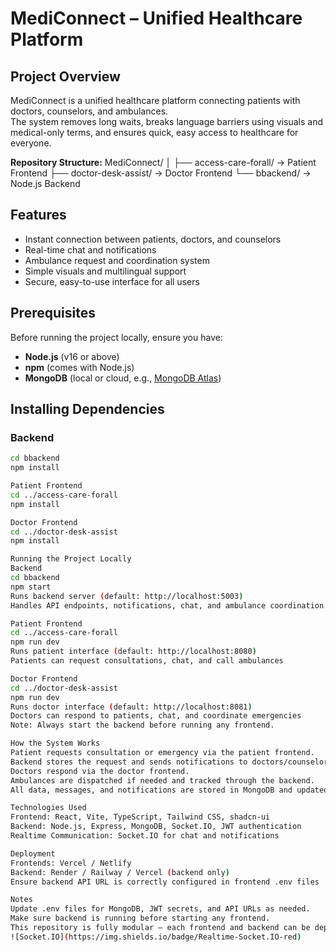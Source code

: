 # **MediConnect – Unified Healthcare Platform**

## **Project Overview**
MediConnect is a unified healthcare platform connecting patients with doctors, counselors, and ambulances.  
The system removes long waits, breaks language barriers using visuals and medical-only terms, and ensures quick, easy access to healthcare for everyone.  

**Repository Structure:**
MediConnect/
│
├── access-care-forall/ → Patient Frontend
├── doctor-desk-assist/ → Doctor Frontend
└── bbackend/ → Node.js Backend

## **Features**
- Instant connection between patients, doctors, and counselors  
- Real-time chat and notifications  
- Ambulance request and coordination system  
- Simple visuals and multilingual support  
- Secure, easy-to-use interface for all users

## **Prerequisites**
Before running the project locally, ensure you have:
- **Node.js** (v16 or above)  
- **npm** (comes with Node.js)  
- **MongoDB** (local or cloud, e.g., [MongoDB Atlas](https://www.mongodb.com/cloud/atlas))  

## **Installing Dependencies**

### **Backend**
```bash
cd bbackend
npm install

Patient Frontend
cd ../access-care-forall
npm install

Doctor Frontend
cd ../doctor-desk-assist
npm install

Running the Project Locally
Backend
cd bbackend
npm start
Runs backend server (default: http://localhost:5003)
Handles API endpoints, notifications, chat, and ambulance coordination

Patient Frontend
cd ../access-care-forall
npm run dev
Runs patient interface (default: http://localhost:8080)
Patients can request consultations, chat, and call ambulances

Doctor Frontend
cd ../doctor-desk-assist
npm run dev
Runs doctor interface (default: http://localhost:8081)
Doctors can respond to patients, chat, and coordinate emergencies
Note: Always start the backend before running any frontend.

How the System Works
Patient requests consultation or emergency via the patient frontend.
Backend stores the request and sends notifications to doctors/counselors in real-time.
Doctors respond via the doctor frontend.
Ambulances are dispatched if needed and tracked through the backend.
All data, messages, and notifications are stored in MongoDB and updated in real-time via Socket.IO.

Technologies Used
Frontend: React, Vite, TypeScript, Tailwind CSS, shadcn-ui
Backend: Node.js, Express, MongoDB, Socket.IO, JWT authentication
Realtime Communication: Socket.IO for chat and notifications

Deployment
Frontends: Vercel / Netlify
Backend: Render / Railway / Vercel (backend only)
Ensure backend API URL is correctly configured in frontend .env files

Notes
Update .env files for MongoDB, JWT secrets, and API URLs as needed.
Make sure backend is running before starting any frontend.
This repository is fully modular — each frontend and backend can be deployed independently.
![Socket.IO](https://img.shields.io/badge/Realtime-Socket.IO-red)


